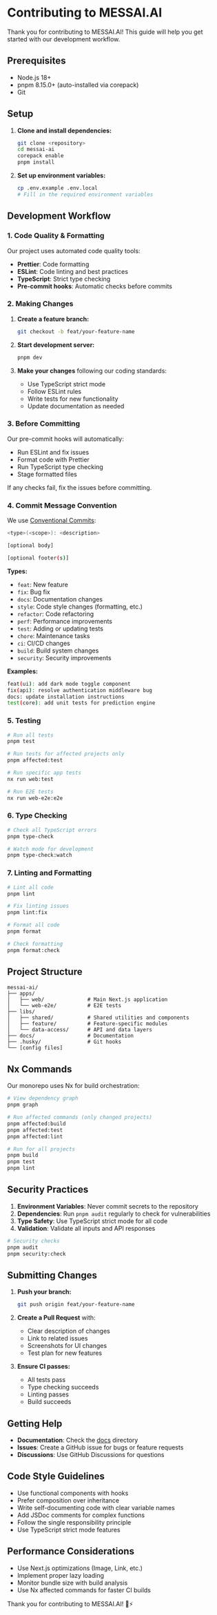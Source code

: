 # Contributing to MESSAI.AI

Thank you for contributing to MESSAI.AI! This guide will help you get started
with our development workflow.

## Prerequisites

- Node.js 18+
- pnpm 8.15.0+ (auto-installed via corepack)
- Git

## Setup

1. **Clone and install dependencies:**

   ```bash
   git clone <repository>
   cd messai-ai
   corepack enable
   pnpm install
   ```

2. **Set up environment variables:**
   ```bash
   cp .env.example .env.local
   # Fill in the required environment variables
   ```

## Development Workflow

### 1. Code Quality & Formatting

Our project uses automated code quality tools:

- **Prettier**: Code formatting
- **ESLint**: Code linting and best practices
- **TypeScript**: Strict type checking
- **Pre-commit hooks**: Automatic checks before commits

### 2. Making Changes

1. **Create a feature branch:**

   ```bash
   git checkout -b feat/your-feature-name
   ```

2. **Start development server:**

   ```bash
   pnpm dev
   ```

3. **Make your changes** following our coding standards:
   - Use TypeScript strict mode
   - Follow ESLint rules
   - Write tests for new functionality
   - Update documentation as needed

### 3. Before Committing

Our pre-commit hooks will automatically:

- Run ESLint and fix issues
- Format code with Prettier
- Run TypeScript type checking
- Stage formatted files

If any checks fail, fix the issues before committing.

### 4. Commit Message Convention

We use [Conventional Commits](https://conventionalcommits.org/):

```bash
<type>(<scope>): <description>

[optional body]

[optional footer(s)]
```

**Types:**

- `feat`: New feature
- `fix`: Bug fix
- `docs`: Documentation changes
- `style`: Code style changes (formatting, etc.)
- `refactor`: Code refactoring
- `perf`: Performance improvements
- `test`: Adding or updating tests
- `chore`: Maintenance tasks
- `ci`: CI/CD changes
- `build`: Build system changes
- `security`: Security improvements

**Examples:**

```bash
feat(ui): add dark mode toggle component
fix(api): resolve authentication middleware bug
docs: update installation instructions
test(core): add unit tests for prediction engine
```

### 5. Testing

```bash
# Run all tests
pnpm test

# Run tests for affected projects only
pnpm affected:test

# Run specific app tests
nx run web:test

# Run E2E tests
nx run web-e2e:e2e
```

### 6. Type Checking

```bash
# Check all TypeScript errors
pnpm type-check

# Watch mode for development
pnpm type-check:watch
```

### 7. Linting and Formatting

```bash
# Lint all code
pnpm lint

# Fix linting issues
pnpm lint:fix

# Format all code
pnpm format

# Check formatting
pnpm format:check
```

## Project Structure

```
messai-ai/
├── apps/
│   ├── web/              # Main Next.js application
│   └── web-e2e/          # E2E tests
├── libs/
│   ├── shared/           # Shared utilities and components
│   ├── feature/          # Feature-specific modules
│   └── data-access/      # API and data layers
├── docs/                 # Documentation
├── .husky/               # Git hooks
└── [config files]
```

## Nx Commands

Our monorepo uses Nx for build orchestration:

```bash
# View dependency graph
pnpm graph

# Run affected commands (only changed projects)
pnpm affected:build
pnpm affected:test
pnpm affected:lint

# Run for all projects
pnpm build
pnpm test
pnpm lint
```

## Security Practices

1. **Environment Variables**: Never commit secrets to the repository
2. **Dependencies**: Run `pnpm audit` regularly to check for vulnerabilities
3. **Type Safety**: Use TypeScript strict mode for all code
4. **Validation**: Validate all inputs and API responses

```bash
# Security checks
pnpm audit
pnpm security:check
```

## Submitting Changes

1. **Push your branch:**

   ```bash
   git push origin feat/your-feature-name
   ```

2. **Create a Pull Request** with:
   - Clear description of changes
   - Link to related issues
   - Screenshots for UI changes
   - Test plan for new features

3. **Ensure CI passes:**
   - All tests pass
   - Type checking succeeds
   - Linting passes
   - Build succeeds

## Getting Help

- **Documentation**: Check the [docs](./docs) directory
- **Issues**: Create a GitHub issue for bugs or feature requests
- **Discussions**: Use GitHub Discussions for questions

## Code Style Guidelines

- Use functional components with hooks
- Prefer composition over inheritance
- Write self-documenting code with clear variable names
- Add JSDoc comments for complex functions
- Follow the single responsibility principle
- Use TypeScript strict mode features

## Performance Considerations

- Use Next.js optimizations (Image, Link, etc.)
- Implement proper lazy loading
- Monitor bundle size with build analysis
- Use Nx affected commands for faster CI builds

Thank you for contributing to MESSAI.AI! 🔬⚡
